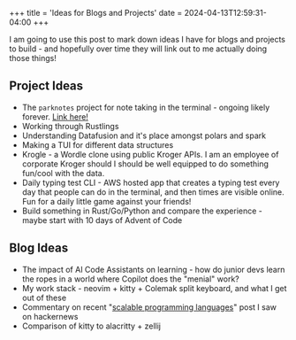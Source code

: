 +++
title = 'Ideas for Blogs and Projects'
date = 2024-04-13T12:59:31-04:00
+++

I am going to use this post to mark down ideas I have for blogs and projects to build - and hopefully over time they will link out to me actually doing those things!

## Project Ideas

* The `parknotes` project for note taking in the terminal - ongoing likely forever. [Link here!](https://github.com/ParkerKain/parknotes)
* Working through Rustlings
* Understanding Datafusion and it's place amongst polars and spark
* Making a TUI for different data structures
* Krogle - a Wordle clone using public Kroger APIs. I am an employee of corporate Kroger should I should be well equipped to do something fun/cool with the data.
* Daily typing test CLI - AWS hosted app that creates a typing test every day that people can do in the terminal, and then times are visible online. Fun for a daily little game against your friends!
* Build something in Rust/Go/Python and compare the experience - maybe start with 10 days of Advent of Code
## Blog Ideas
* The impact of AI Code Assistants on learning - how do junior devs learn the ropes in a world where Copilot does the "menial" work?
* My work stack - neovim + kitty + Colemak split keyboard, and what I get out of these
* Commentary on recent "[scalable programming languages](https://news.ycombinator.com/item?id=39988345)" post I saw on hackernews
* Comparison of kitty to alacritty + zellij

